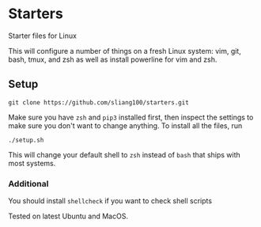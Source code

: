 # Starters
Starter files for Linux

This will configure a number of things on a fresh Linux system: vim, git, bash, tmux, and zsh as well as install powerline for vim and zsh.

## Setup

```
git clone https://github.com/sliang100/starters.git
```

Make sure you have `zsh` and `pip3` installed first, then inspect the settings to make sure you don't want to change anything.
To install all the files, run 
```
./setup.sh
```

This will change your default shell to `zsh` instead of `bash` that ships with most systems. 

### Additional

You should install `shellcheck` if you want to check shell scripts

Tested on latest Ubuntu and MacOS.
